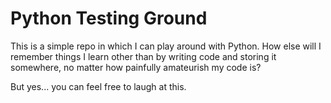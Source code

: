# Python Testing Ground

This is a simple repo in which I can play around with Python.
How else will I remember things I learn other than by writing code and storing it somewhere,
no matter how painfully amateurish my code is?

But yes... you can feel free to laugh at this.
